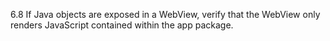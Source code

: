 6.8 If Java objects are exposed in a WebView, verify that the WebView only renders JavaScript contained within the app package.